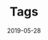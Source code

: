 ---
title: "Tags"
date: 2019-05-28
layout: "tags"
slug: "tags"
menu:
    main:
        weight: -70
        params: 
            icon: tag
---